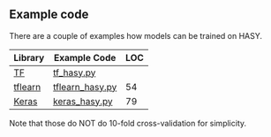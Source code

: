 ## Example code

There are a couple of examples how models can be trained on HASY.

| Library                        | Example Code     | LOC |
| ------------------------------ | ---------------- | --- |
| [TF](http://tensorflow.org/)   | [tf_hasy.py](https://github.com/MartinThoma/HASY/blob/master/scripts/tf_hasy.py)       |     |
| [tflearn](http://tflearn.org/) | [tflearn_hasy.py](https://github.com/MartinThoma/HASY/blob/master/scripts/tflearn_hasy.py)  | 54  |
| [Keras](https://keras.io/)     | [keras_hasy.py](https://github.com/MartinThoma/HASY/blob/master/scripts/keras_hasy.py)    | 79  |

Note that those do NOT do 10-fold cross-validation for simplicity.
